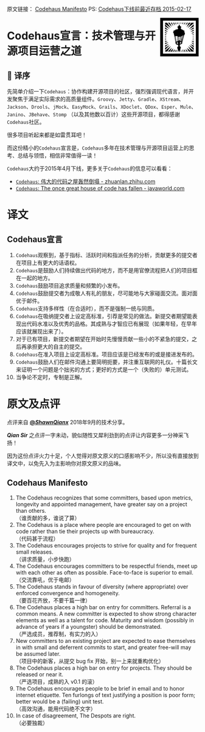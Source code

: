 原文链接： [Codehaus Manifesto](https://github.com/codehaus/www-codehaus-org/blob/master/app/manifesto.md) PS: [Codehaus下线前最近存档 2015-02-17](https://web.archive.org/web/20150217163243/http://www.codehaus.org:80/customs/manifesto.html)

<img src="streetlight_manifesto.png" width="20%" align="right" >

# Codehaus宣言：技术管理与开源项目运营之道

## 🍎 译序

先简单介绍一下`Codehaus`：协作构建开源项目的社区，强烈强调现代语言，并开发聚焦于满足实际需求的高质量组件。`Groovy`、`Jetty`、`Gradle`、`XStream`、`Jackson`、`Drools`、`jMock`、`EasyMock`、`Grails`、`XDoclet`、`QDox`、`Esper`、`Mule`、`Janino`、`JBehave`、`Stomp` （以及其他数以百计）这些开源项目，都得感谢`Codehaus`社区。

很多项目听起来都是如雷贯耳吧！

而这份精小的`Codehaus`宣言是，`Codehaus`多年在技术管理与开源项目运营上的思考、总结与领悟，相信非常值得一读！

`Codehaus`大约于2015年4月下线，更多关于`Codehaus`的信息可以看看：

- [`Codehaus`: 伟大的代码之屋轰然倒塌 - zhuanlan.zhihu.com](https://zhuanlan.zhihu.com/p/30525116)
- [`Codehaus`: The once great house of code has fallen - javaworld.com](https://www.javaworld.com/article/2892227/open-source-tools/codehaus-the-once-great-house-of-code-has-fallen.html)

# 译文

## Codehaus宣言

1. `Codehaus`观察到，基于指标、活跃时间和指派任务的分析，贡献更多的提交者在项目上有更大的话语权。
1. `Codehaus`是鼓励人们持续做出代码的地方，而不是用官僚流程把人们的项目框在一起的地方。
1. `Codehaus`鼓励项目追求质量和频繁的小发布。
1. `Codehaus`鼓励提交者为成敬人有礼的朋友，尽可能地与大家碰面交流。面对面优于邮件。
1. `Codehaus`支持多样性（在合适时），而不是强制一统与同质。
1. `Codehaus`在吸纳提交者上设定高标准，引荐是常见的做法。新提交者期望能表现出代码水准以及优秀的品格。其成熟与才智应已有展现（如果年轻，在早年应该就展现出来了）。
1. 对于已有项目，新提交者期望在开始时先慢慢贡献一些小的不紧急的提交，之后再承担更大的自主的提交。
1. `Codehaus`在准入项目上设定高标准。项目应该是已经发布的或是接进发布的。
1. `Codehaus`鼓励人们在邮件沟通上要简明扼要，并注重互联网的礼仪。十篇长文来证明一个问题是个拙劣的方式；更好的方式是一个（失败的）单元测试。
1. 当争论不定时，专制是正解。

# 原文及点评

点评来自 [**@_ShawnQianx_**](http://weibo.com/shawnqianx) 2018年9月的技术分享。

**_Qian Sir_** 之点评一字未动，貌似随性又犀利劲到的点评让内容更多一分神采飞扬！

因为这份点评火力十足，个人觉得对原文原义的口感影响不少，所以没有直接放到译文中，以免先入为主影响你对原文原义的品味。

## Codehaus Manifesto

1. The Codehaus recognizes that some committers, based upon metrics, longevity and appointed management, have greater say on a project than others.  
    （谁贡献的多，谁说了算）
1. The Codehaus is a place where people are encouraged to get on with code rather than tie their projects up with bureaucracy.  
    （代码甚于流程）
1. The Codehaus encourages projects to strive for quality and for frequent small releases.  
    （讲求质量，小步快跑）
1. The Codehaus encourages committers to be respectful friends, meet up with each other as often as possible. Face-to-face is superior to email.  
    （交流靠吼，优于电邮）
1. The Codehaus stands in favour of diversity (where appropriate) over enforced convergence and homogeneity.  
    （要百花齐放，不要千篇一律）
1. The Codehaus places a high bar on entry for committers. Referral is a common means. A new committer is expected to show strong character elements as well as a talent for code. Maturity and wisdom (possibly in advance of years if a youngster) should be demonstrated.  
    （严选成员，推荐制，有实力的入）
1. New committers to an existing project are expected to ease themselves in with small and deferrent commits to start, and greater free-will may be assumed later.  
    （项目中的新客，从提交 bug ﬁx 开始，别一上来就重构优化）
1. The Codehaus places a high bar on entry for projects. They should be released or near it.  
    （严选项目，成熟的入 v0.1 的滚）
1. The Codehaus encourages people to be brief in email and to honor internet etiquette. Ten furlongs of text justifying a position is poor form; better would be a (failing) unit test.  
    （高效沟通，能用代码绝不文字）
1. In case of disagreement, The Despots are right.  
    （必要独裁）
